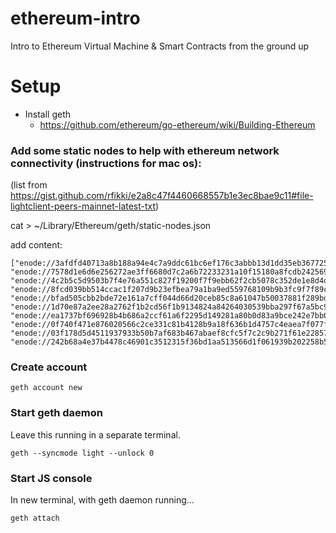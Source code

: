 # ethereum-intro
Intro to Ethereum Virtual Machine &amp; Smart Contracts from the ground up


# Setup

* Install geth
  - https://github.com/ethereum/go-ethereum/wiki/Building-Ethereum

### Add some static nodes to help with ethereum network connectivity (instructions for mac os):
(list from https://gist.github.com/rfikki/e2a8c47f4460668557b1e3ec8bae9c11#file-lightclient-peers-mainnet-latest-txt)

cat > ~/Library/Ethereum/geth/static-nodes.json

add content:
```
["enode://3afdfd40713a8b188a94e4c7a9ddc61bc6ef176c3abbb13d1dd35eb367725b95329a7570039044dbffa49c50d4aa65f0a1f99ee68e46b8e2f09100d11d4fc85a@31.17.230.132:30303", 
"enode://7578d1e6d6e256272ae3ff6680d7c2a6b72233231a10f15180a8fcdb2425692c81542a3e7255a804ceda8b081987d007e4e30f9a9e893107b344d7b9b07b11f1@50.250.156.59:30303", 
"enode://4c2b5c5d9503b7f4e76a551c827f19200f7f9ebb62f2cb5078c352de1e8d4d1006efa8fc143f9ccf2c8fd85836198dc1c69729dfa1c54d63f5d1d57fd8781bf8@62.151.178.212:30303", 
"enode://8fcd039bb514ccac1f207d9b23efbea79a1ba9ed559768109b9b3fc9f7f89cfc3a6cd3e11ec1d92a93bdbfe2322e43f3bb3d9519530e8b503c92294116c38c32@108.232.148.241:30303", 
"enode://bfad505cbb2bde72e161a7cff044d66d20ceb85c8a61047b50037881f289bd2dcc064189ade2077daddd5b20fd2fc6dee7208f227ae2a34361bf51751d225e8e@51.15.220.91:30303", 
"enode://1d70e87a2ee28a2762f1b2cd56f1b9134824a84264030539bba297f67a5bc9ec7ae3016b5f900dc59b1c27b4e258a63fc282a37b2dd6e25a8377473530513394@208.88.169.151:30303", 
"enode://ea1737bf696928b4b686a2ccf61a6f2295d149281a80b0d83a9bce242e7bb084434c0837a2002d4cc2840663571ecf3e45517545499c466e4373c69951d090fe@163.172.181.92:30303", 
"enode://0f740f471e876020566c2ce331c81b4128b9a18f636b1d4757c4eaea7f077f4b15597a743f163280293b0a7e35092064be11c4ec199b9905541852a36be9004b@206.221.178.149:30303", 
"enode://03f178d5d4511937933b50b7af683b467abaef8cfc5f7c2c9b271f61e228578ae192aaafc7f0d8035dfa994e734c2c2f72c229e383706be2f4fa43efbe9f94f4@163.172.149.200:30303", 
"enode://242b68a4e37b4478c46901c3512315f36bd1aa513566d1f061939b202258b55d63d66367bc5807e62ec03ae673bead9a351846e3f23284ce79537ff7afa65615@34.201.26.61:30303"]
```

### Create account

```
geth account new
```

### Start geth daemon
Leave this running in a separate terminal.
```
geth --syncmode light --unlock 0
```

### Start JS console
In new terminal, with geth daemon running...
```
geth attach
```
